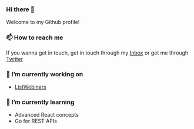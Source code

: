 ### Hi there 👋
Welcome to my Github profile! 

### 📫 How to reach me
If you wanna get in touch, get in touch through my [Inbox](mailto:mihir.srivastava@avantika.edu.in?subject=[GitHub]%20Getting%20in%20Touch) or get me through [Twitter](https://twitter.com/msrivastava574)

### 🔭 I’m currently working on
- [ListWebinars](https://www.listwebinars.com)

### 🌱 I’m currently learning
- Advanced React concepts
- Go for REST APIs

<!--
**msriv/msriv** is a ✨ _special_ ✨ repository because its `README.md` (this file) appears on your GitHub profile.

Here are some ideas to get you started:

- 🔭 I’m currently working on ...
- 🌱 I’m currently learning ...
- 👯 I’m looking to collaborate on ...
- 🤔 I’m looking for help with ...
- 💬 Ask me about ...
- 📫 How to reach me: ...
- 😄 Pronouns: ...
- ⚡ Fun fact: ...
-->
